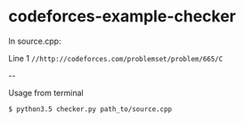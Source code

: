 # codeforces-example-checker

In source.cpp:

Line 1 ```//http://codeforces.com/problemset/problem/665/C```

--

Usage from terminal


```$ python3.5 checker.py path_to/source.cpp```
